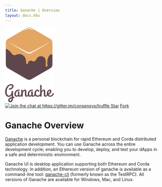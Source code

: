 ```yaml
---
title: Ganache | Overview
layout: docs.hbs
---
```

<img style="max-width: 160px;" src="/img/ganache-logo-dark.svg" alt="Ganache Logo" />

<div class="text-center docs-badges">
  <a href="https://gitter.im/consensys/truffle?utm_source=badge&utm_medium=badge&utm_campaign=pr-badge&utm_content=badge">
    <img src="https://badges.gitter.im/Join%20Chat.svg" alt="Join the chat at https://gitter.im/consensys/truffle"/>
  </a>
  <a class="github-button" href="https://github.com/trufflesuite/ganache" data-icon="octicon-star" data-show-count="true" aria-label="Star trufflesuite/ganache on GitHub">Star</a>
  <a class="github-button" href="https://github.com/trufflesuite/ganache/fork" data-icon="octicon-repo-forked" data-show-count="true" aria-label="Fork trufflesuite/ganache on GitHub">Fork</a>
</div>

# Ganache Overview

[Ganache](/ganache) is a personal blockchain for rapid Ethereum and Corda distributed application development. You can use Ganache across the entire development cycle; enabling you to develop, deploy, and test your dApps in a safe and deterministic environment.

Ganache UI is desktop application supporting both Ethereum and Corda technology. In addition, an Ethereum version of ganache is available as a command-line tool: [ganache-cli](https://github.com/trufflesuite/ganache-cli) (formerly known as the TestRPC). All versions of Ganache are available for Windows, Mac, and Linux.
